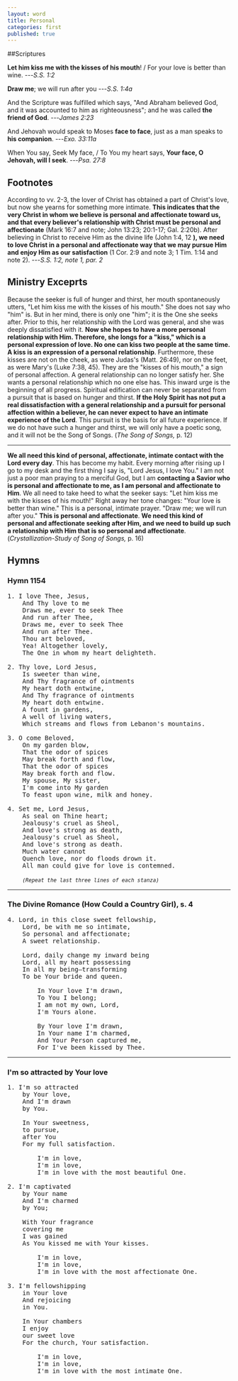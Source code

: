 ```yaml
---
layout: word
title: Personal
categories: first
published: true
---
```


##Scriptures

**Let him kiss me with the kisses of his mouth**! / For your love is better than wine.
---_S.S. 1:2_

**Draw me**; we will run after you
---_S.S. 1:4a_

And the Scripture was fulfilled which says, "And Abraham believed God, and it was accounted to him as righteousness"; and he was called **the friend of God**.
---_James 2:23_

And Jehovah would speak to Moses **face to face**, just as a man speaks to **his companion**.
---_Exo. 33:11a_

When You say, Seek My face, / To You my heart says, **Your face, O Jehovah, will I seek**.
---_Psa. 27:8_

## Footnotes

According to vv. 2-3, the lover of Christ has obtained a part of Christ's love, but now she yearns for something more intimate. **This indicates that the very Christ in whom we believe is personal and affectionate toward us, and that every believer's relationship with Christ must be personal and affectionate** (Mark 16:7 and note; John 13:23; 20:1-17; Gal. 2:20b). After believing in Christ to receive Him as the divine life (John 1:4, 12 **), we need to love Christ in a personal and affectionate way that we may pursue Him and enjoy Him as our satisfaction** (1 Cor. 2:9 and note 3; 1 Tim. 1:14 and note 2).
---_S.S. 1:2, note 1, par. 2_

## Ministry Exceprts

Because the seeker is full of hunger and thirst, her mouth spontaneously utters, "Let him kiss me with the kisses of his mouth." She does not say who "him" is. But in her mind, there is only one "him"; it is the One she seeks after. Prior to this, her relationship with the Lord was general, and she was deeply dissatisfied with it. **Now she hopes to have a more personal relationship with Him. Therefore, she longs for a "kiss," which is a personal expression of love. No one can kiss two people at the same time. A kiss is an expression of a personal relationship**. Furthermore, these kisses are not on the cheek, as were Judas's (Matt. 26:49), nor on the feet, as were Mary's (Luke 7:38, 45). They are the "kisses of his mouth," a sign of personal affection. A general relationship can no longer satisfy her. She wants a personal relationship which no one else has. This inward urge is the beginning of all progress. Spiritual edification can never be separated from a pursuit that is based on hunger and thirst. **If the Holy Spirit has not put a real dissatisfaction with a general relationship and a pursuit for personal affection within a believer, he can never expect to have an intimate experience of the Lord**. This pursuit is the basis for all future experience. If we do not have such a hunger and thirst, we will only have a poetic song, and it will not be the Song of Songs. (_The Song of Songs,_ p. 12)

---

**We all need this kind of personal, affectionate, intimate contact with the Lord every day**. This has become my habit. Every morning after rising up I go to my desk and the first thing I say is, "Lord Jesus, I love You." I am not just a poor man praying to a merciful God, but I am **contacting a Savior who is personal and affectionate to me, as I am personal and affectionate to Him**. We all need to take heed to what the seeker says: "Let him kiss me with the kisses of his mouth!" Right away her tone changes: "Your love is better than wine." This is a personal, intimate prayer. "Draw me; we will run after you." **This is personal and affectionate**. **We need this kind of personal and affectionate seeking after Him, and we need to build up such a relationship with Him that is so personal and affectionate**. (_Crystallization-Study of Song of Songs,_ p. 16)

## Hymns

### Hymn 1154

<pre>
1. I love Thee, Jesus,
    And Thy love to me
    Draws me, ever to seek Thee
    And run after Thee,
    Draws me, ever to seek Thee
    And run after Thee.
    Thou art beloved,
    Yea! Altogether lovely,
    The One in whom my heart delighteth.

2. Thy love, Lord Jesus,
    Is sweeter than wine,
    And Thy fragrance of ointments
    My heart doth entwine,
    And Thy fragrance of ointments
    My heart doth entwine.
    A fount in gardens,
    A well of living waters,
    Which streams and flows from Lebanon's mountains.

3. O come Beloved,
    On my garden blow,
    That the odor of spices
    May break forth and flow,
    That the odor of spices
    May break forth and flow.
    My spouse, My sister,
    I'm come into My garden
    To feast upon wine, milk and honey.

4. Set me, Lord Jesus,
    As seal on Thine heart;
    Jealousy's cruel as Sheol,
    And love's strong as death,
    Jealousy's cruel as Sheol,
    And love's strong as death.
    Much water cannot
    Quench love, nor do floods drown it.
    All man could give for love is contemned.

    <em><small>(Repeat the last three lines of each stanza)</small></em>
</pre>

---

### The Divine Romance (How Could a Country Girl), s. 4
<pre>
4. Lord, in this close sweet fellowship,  
    Lord, be with me so intimate,  
    So personal and affectionate;  
    A sweet relationship.

    Lord, daily change my inward being  
    Lord, all my heart possessing  
    In all my being—transforming  
    To be Your bride and queen.

        In Your love I'm drawn,  
        To You I belong;  
        I am not my own, Lord,  
        I'm Yours alone.

        By Your love I'm drawn,  
        In Your name I'm charmed,  
        And Your Person captured me,  
        For I've been kissed by Thee.
</pre>

---

### I'm so attracted by Your love
<pre>
1. I'm so attracted
    by Your love,
    And I'm drawn 
    by You.

    In Your sweetness, 
    to pursue, 
    after You
    For my full satisfaction.

        I'm in love,
        I'm in love, 
        I'm in love with the most beautiful One.

2. I'm captivated
    by Your name
    And I'm charmed 
    by You;

    With Your fragrance 
    covering me 
    I was gained
    As You kissed me with Your kisses.

        I'm in love,
        I'm in love,
        I'm in love with the most affectionate One.

3. I'm fellowshipping 
    in Your love
    And rejoicing
    in You.

    In Your chambers 
    I enjoy 
    our sweet love
    For the church, Your satisfaction.

        I'm in love,
        I'm in love,
        I'm in love with the most intimate One.
</pre>